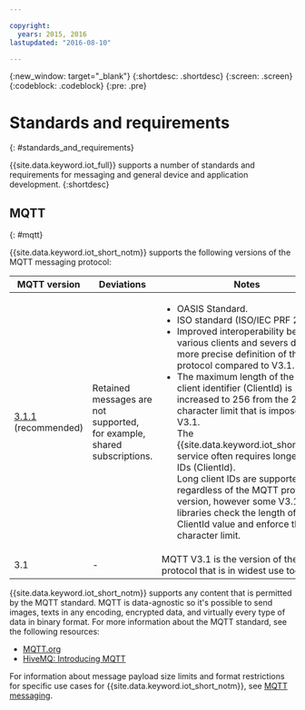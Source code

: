 ```yaml
---

copyright:
  years: 2015, 2016
lastupdated: "2016-08-10"

---
```


{:new_window: target="\_blank"}
{:shortdesc: .shortdesc}
{:screen: .screen}
{:codeblock: .codeblock}
{:pre: .pre}

# Standards and requirements
{: #standards_and_requirements}

{{site.data.keyword.iot_full}} supports a number of standards and requirements for messaging and general device and application development.
{:shortdesc}


<!-- ## Blockchain
{: #blockchain}

{{site.data.keyword.iot_short_notm}} supports the following versions of the Hyperledger fabric:
- 0.5

## Python
{: #python}

Support for MQTT over SSL requires at least Python v2.7.9 or v3.4, and OpenSSL v1.0.1.
-->

## MQTT
{: #mqtt}

{{site.data.keyword.iot_short_notm}} supports the following versions of the MQTT messaging protocol:

MQTT version | Deviations | Notes
--- | --- | ---
[3.1.1](https://www.oasis-open.org/standards#mqttv3.1.1) (recommended) | Retained messages are not supported, for example, shared subscriptions. | <ul><li>OASIS Standard.<li>ISO standard (ISO/IEC PRF 20922) <li>Improved interoperability between various clients and severs due to a more precise definition of the protocol compared to V3.1.   <li>The maximum length of the MQTT client identifier (ClientId) is increased to 256 from the 23 character limit that is imposed by V3.1. </br>The {{site.data.keyword.iot_short_notm}} service often requires longer client IDs (ClientId). </br>Long client IDs are supported regardless of the MQTT protocol version, however some V3.1 client libraries check the length of the ClientId value and enforce the 23 character limit.</ul>
3.1 | - | MQTT V3.1 is the version of the protocol that is in widest use today.

{{site.data.keyword.iot_short_notm}} supports any content that is permitted by the MQTT standard. MQTT is data-agnostic so it's possible to send images, texts in any encoding, encrypted data, and virtually every type of data in binary format. For more information about the MQTT standard, see the following resources:
- [MQTT.org](http://mqtt.org/)
- [HiveMQ: Introducing MQTT](http://www.hivemq.com/blog/mqtt-essentials-part-1-introducing-mqtt)

For information about message payload size limits and format restrictions for specific use cases for {{site.data.keyword.iot_short_notm}}, see [MQTT messaging](mqtt/index.html).
